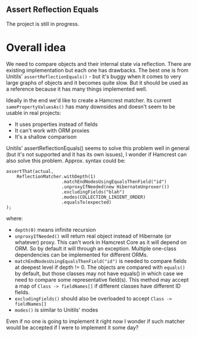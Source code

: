 Assert Reflection Equals
----

The project is still in progress.

# Overall idea

We need to compare objects and their internal state via reflection. There are existing implementation but each one has drawbacks. The best one is from Unitils' `assertReflectionEquals()` - but it's buggy when it comes to very large graphs of objects and it becomes quite slow. But it should be used as a reference because it has many things implemented well.


Ideally in the end we'd like to create a Hamcrest matcher. Its current `samePropertyValuesAs()` has many downsides and doesn't seem to be usable in real projects:

* It uses properties instead of fields
* It can't work with ORM proxies
* It's a shallow comparison

Unitils' assertReflectionEquals() seems to solve this problem well in general (but it's not supported and it has its own issues), I wonder if Hamcrest can also solve this problem. Approx. syntax could be:

```
assertThat(actual,
    ReflectionMatcher.withDepth(1)
                     .matchEndNodesUsingEqualsThenField("id")
                     .unproxyIfNeeded(new HibernateUnproxer())
                     .excludingFields("blah")
                     .modes(COLLECTION_LINIENT_ORDER)
                     .equalsTo(expected)
);
```
where:
* `depth(0)` means infinite recursion
* `unproxyIfNeeded()` will return real object instead of Hibernate (or whatever) proxy. This can't work in Hamcrest Core as it will depend on ORM. So by default it will through an exception. Multiple one-class dependencies can be implemented for different ORMs. 
* `matchEndNodesUsingEqualsThenField("id")` is needed to compare fields at deepest level if depth != 0. The objects are compared with `equals()` by default, but those classes may not have equals() in which case we need to compare some representative field(s). This method may accept a map of `Class -> fieldNames[]` if different classes have different ID fields.
* `excludingFields()` should also be overloaded to accept `Class -> fieldNames[]`
* `modes()` is similar to Unitils' modes

Even if no one is going to implement it right now I wonder if such matcher would be accepted if I were to implement it some day?
